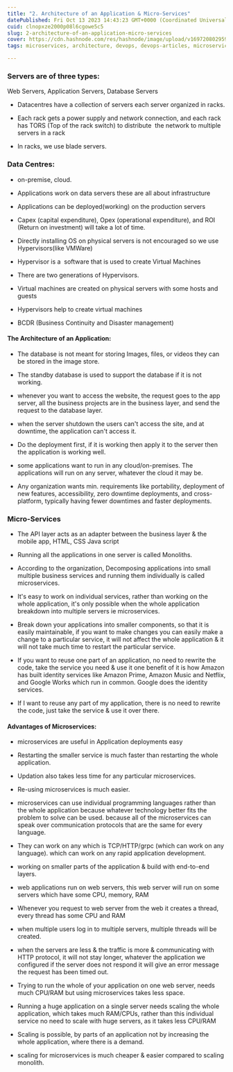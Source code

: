 ```yaml
---
title: "2. Architecture of an Application & Micro-Services"
datePublished: Fri Oct 13 2023 14:43:23 GMT+0000 (Coordinated Universal Time)
cuid: clnopxze2000p08l6cgowe5c5
slug: 2-architecture-of-an-application-micro-services
cover: https://cdn.hashnode.com/res/hashnode/image/upload/v1697208029591/fffefbf9-0169-4cce-a266-dfa3b39bdeb4.png
tags: microservices, architecture, devops, devops-articles, microservice-architecture

---
```


### **Servers are of three types:**

Web Servers, Application Servers, Database Servers

* Datacentres have a collection of servers each server organized in racks.
    
* Each rack gets a power supply and network connection, and each rack has TORS (Top of the rack switch) to distribute  the network to multiple servers in a rack
    
* In racks, we use blade servers.
    

### **Data Centres:**

* on-premise, cloud.
    
* Applications work on data servers these are all about infrastructure
    
* Applications can be deployed(working) on the production servers
    
* Capex (capital expenditure), Opex (operational expenditure), and ROI (Return on investment) will take a lot of time.
    
* Directly installing OS on physical servers is not encouraged so we use Hypervisors(like VMWare)
    
* Hypervisor is a  software that is used to create Virtual Machines
    
* There are two generations of Hypervisors.
    
* Virtual machines are created on physical servers with some hosts and guests
    
* Hypervisors help to create virtual machines
    
* BCDR (Business Continuity and Disaster management)
    

#### The Architecture of an Application:

* The database is not meant for storing Images, files, or videos they can be stored in the image store.
    
* The standby database is used to support the database if it is not working.
    
* whenever you want to access the website, the request goes to the app server, all the business projects are in the business layer, and send the request to the database layer.
    
* when the server shutdown the users can't access the site, and at downtime, the application can't access it.
    
* Do the deployment first, if it is working then apply it to the server then the application is working well.
    
* some applications want to run in any cloud/on-premises. The applications will run on any server, whatever the cloud it may be.
    
* Any organization wants min. requirements like portability, deployment of new features, accessibility, zero downtime deployments, and cross-platform, typically having fewer downtimes and faster deployments.
    

### Micro-Services

* The API layer acts as an adapter between the business layer & the mobile app, HTML, CSS Java script
    
* Running all the applications in one server is called Monoliths.
    
* According to the organization, Decomposing applications into small multiple business services and running them individually is called microservices.
    
* It's easy to work on individual services, rather than working on the whole application, it's only possible when the whole application breakdown into multiple servers ie microservices.
    
* Break down your applications into smaller components, so that it is easily maintainable, if you want to make changes you can easily make a change to a particular service, it will not affect the whole application & it will not take much time to restart the particular service.
    
* If you want to reuse one part of an application, no need to rewrite the code, take the service you need & use it one benefit of it is how Amazon has built identity services like Amazon Prime, Amazon Music and Netflix, and Google Works which run in common. Google does the identity services.
    
* If I want to reuse any part of my application, there is no need to rewrite the code, just take the service & use it over there.
    

#### Advantages of Microservices:

* microservices are useful in Application deployments easy
    
* Restarting the smaller service is much faster than restarting the whole application.
    
* Updation also takes less time for any particular microservices.
    
* Re-using microservices is much easier.
    
* microservices can use individual programming languages rather than the whole application because whatever technology better fits the problem to solve can be used. because all of the microservices can speak over communication protocols that are the same for every language.
    
* They can work on any which is TCP/HTTP/grpc (which can work on any language). which can work on any rapid application development.
    
* working on smaller parts of the application & build with end-to-end layers.
    
* web applications run on web servers, this web server will run on some servers which have some CPU, memory, RAM
    
* Whenever you request to web server from the web it creates a thread, every thread has some CPU and RAM
    
* when multiple users log in to multiple servers, multiple threads will be created.
    
* when the servers are less & the traffic is more & communicating with HTTP protocol, it will not stay longer, whatever the application we configured if the server does not respond it will give an error message the request has been timed out.
    
* Trying to run the whole of your application on one web server, needs much CPU/RAM but using microservices takes less space.
    
* Running a huge application on a single server needs scaling the whole application, which takes much RAM/CPUs, rather than this individual service no need to scale with huge servers, as it takes less CPU/RAM
    
* Scaling is possible, by parts of an application not by increasing the whole application, where there is a demand.
    
* scaling for microservices is much cheaper & easier compared to scaling monolith.
